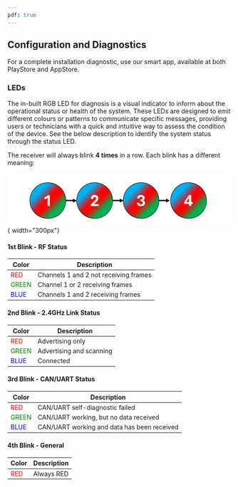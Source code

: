 ```yaml
---
pdf: true
---
```



## Configuration and Diagnostics

For a complete installation diagnostic, use our smart app, available at both PlayStore and AppStore.

### LEDs

The in-built RGB LED for diagnosis is a visual indicator to inform about the operational status or health of the system. These LEDs are designed to emit different colours or patterns to communicate specific messages, providing users or technicians with a quick and intuitive way to assess the condition of the device. See the below description to identify the system status through the status LED.

The receiver will always blink **4 times** in a row. Each blink has a different meaning:

![Receiver](images/receiver_leds.png){ width="300px"}

#### 1st Blink - RF Status
|**Color** | **Description**                        |
|---------|---------------------------|
| <span style="color:red">RED</span> | Channels 1 and 2 not receiving frames |
| <span style="color:green">GREEN</span>  | Channel 1 or 2 receiving frames |
| <span style="color:blue">BLUE</span>  | Channels 1 and 2 receiving frames  |

#### 2nd Blink - 2.4GHz Link Status
|**Color** | **Description**                        |
|---------|---------------------------|
| <span style="color:red">RED</span> | Advertising only |
| <span style="color:green">GREEN</span>  | Advertising and scanning |
| <span style="color:blue">BLUE</span>  | Connected  |

#### 3rd Blink - CAN/UART Status
|**Color** | **Description**                        |
|---------|---------------------------|
| <span style="color:red">RED</span> | CAN/UART self-diagnostic failed |
| <span style="color:green">GREEN</span>  | CAN/UART working, but no data received |
| <span style="color:blue">BLUE</span>  | CAN/UART working and data has been received  |

#### 4th Blink - General
|**Color** | **Description**                        |
|---------|---------------------------|
| <span style="color:red">RED</span> | Always RED |